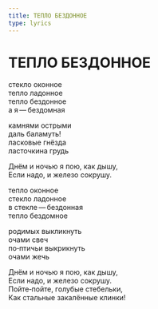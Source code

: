```yaml
---
title: ТЕПЛО БЕЗДОННОЕ
type: lyrics
---
```


<h1>ТЕПЛО БЕЗДОННОЕ</h1>

<section>

стекло оконное\
тепло ладонное\
тепло бездонное\
а я&thinsp;&mdash;&thinsp;бездомная

камнями острыми\
даль баламуть!\
ласковые гнёзда\
ласточкина грудь

Днём и ночью я пою, как дышу,\
Если надо, и железо сокрушу.

тепло оконное\
стекло ладонное\
в стекле&thinsp;&mdash;&thinsp;бездонная\
тепло бездомное

родимых выкликнуть\
очами свеч\
по&#8208;птичьи выкрикнуть\
очами жечь

Днём и ночью я пою, как дышу,\
Если надо, и железо сокрушу.\
Пойте&#8208;пойте, голубые стебельки,\
Как стальные закалённые клинки!

</section>
